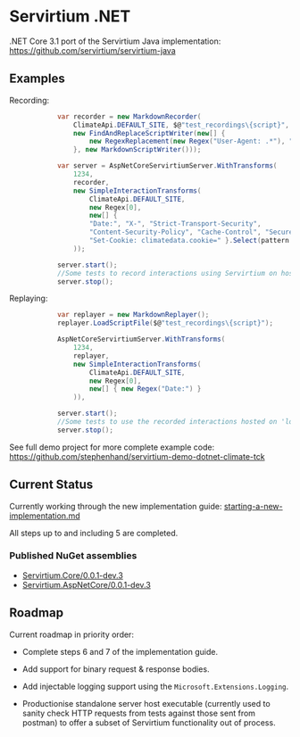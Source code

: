 # Servirtium .NET

.NET Core 3.1 port of the Servirtium Java implementation: https://github.com/servirtium/servirtium-java

## Examples

Recording:

```csharp
            var recorder = new MarkdownRecorder(
                ClimateApi.DEFAULT_SITE, $@"test_recordings\{script}",
                new FindAndReplaceScriptWriter(new[] {
                    new RegexReplacement(new Regex("User-Agent: .*"), "User-Agent: Servirtium-Testing")
                }, new MarkdownScriptWriter()));

            var server = AspNetCoreServirtiumServer.WithTransforms(
                1234,
                recorder,
                new SimpleInteractionTransforms(
                    ClimateApi.DEFAULT_SITE,
                    new Regex[0],
                    new[] {
                    "Date:", "X-", "Strict-Transport-Security",
                    "Content-Security-Policy", "Cache-Control", "Secure", "HttpOnly",
                    "Set-Cookie: climatedata.cookie=" }.Select(pattern => new Regex(pattern))
                ));

            server.start();
            //Some tests to record interactions using Servirtium on host 'localhost:1234'
            server.stop();
```

Replaying:

```csharp
            var replayer = new MarkdownReplayer();
            replayer.LoadScriptFile($@"test_recordings\{script}");

            AspNetCoreServirtiumServer.WithTransforms(
                1234,
                replayer,
                new SimpleInteractionTransforms(
                    ClimateApi.DEFAULT_SITE,
                    new Regex[0],
                    new[] { new Regex("Date:") }
                )),

            server.start();
            //Some tests to use the recorded interactions hosted on 'localhost:1234'
            server.stop();
```

See full demo project for more complete example code: https://github.com/stephenhand/servirtium-demo-dotnet-climate-tck

## Current Status

Currently working through the new implementation guide: [starting-a-new-implementation.md](https://github.com/servirtium/README/blob/master/starting-a-new-implementation.md)

All steps up to and including 5 are completed.

### Published NuGet assemblies

* [Servirtium.Core/0.0.1-dev.3](https://www.nuget.org/packages/Servirtium.Core/0.0.1-dev.3)
* [Servirtium.AspNetCore/0.0.1-dev.3](https://www.nuget.org/packages/Servirtium.AspNetCore/0.0.1-dev.3)

## Roadmap

Current roadmap in priority order:

* Complete steps 6 and 7 of the implementation guide.

* Add support for binary request & response bodies.

* Add injectable logging support using the `Microsoft.Extensions.Logging`.

* Productionise standalone server host executable (currently used to sanity check HTTP requests from tests against those sent from postman) to offer a subset of Servirtium functionality out of process.

